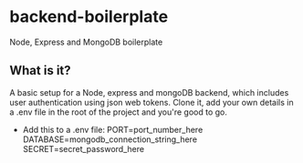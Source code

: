 # backend-boilerplate

Node, Express and MongoDB boilerplate

## What is it?

A basic setup for a Node, express and mongoDB backend, which includes user authentication using json web tokens. Clone it, add your own details in a .env file in the root of the project and you're good to go.

- Add this to a .env file:
  PORT=port_number_here
  DATABASE=mongodb_connection_string_here
  SECRET=secret_password_here
